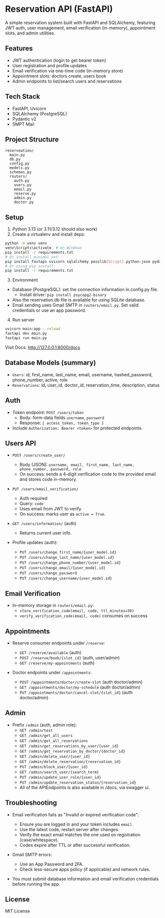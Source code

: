 # Reservation API (FastAPI)

A simple reservation system built with FastAPI and SQLAlchemy, featuring JWT auth, user management, email verification (in-memory), appointment slots, and admin utilities.

## Features

- JWT authentication (login to get bearer token)
- User registration and profile updates
- Email verification via one-time code (in-memory store)
- Appointment slots: doctors create, users book
- Admin endpoints to list/search users and reservations

## Tech Stack

- FastAPI, Uvicorn
- SQLAlchemy (PostgreSQL)
- Pydantic v2
- SMPT Mail
  

## Project Structure

```
reserveation/
  main.py
  db.py
  config.py
  models.py
  schemas.py
  routers/
    auth.py
    users.py
    email.py
    reserve.py
    admin.py
    doctor.py
```

## Setup

1. Python 3.13 (or 3.11/3.12 should also work)
2. Create a virtualenv and install deps:

```bash
python -m venv venv
venv\Scripts\activate  # on Windows
pip install -r requirements.txt 
# Or install minimal set:
pip install fastapi uvicorn sqlalchemy passlib[bcrypt] python-jose pydantic email-validator
# Or using pip install:
pip install -r requirements.txt
```

3. Environment

- Database (PostgreSQL): set the connection information in config.py file.
  - Install driver: `pip install psycopg2-binary`
- Also the reservation.db file is available for using SQLite database.
- Email sending uses Gmail SMTP in `routers/email.py`. Set valid credentials or use an app password.

4. Run server

```bash
uvicorn main:app --reload
fastapi dev main.py
fastapi run main.py
```

Visit Docs: http://127.0.0.1:8000/docs

## Database Models (summary)

- `Users`: id, first_name, last_name, email, username, hashed_password, phone_number, active, role
- `Reservations`: id, user_id, doctor_id, reservation_time, description, status

## Auth

- Token endpoint: `POST /users/token`
  - Body: form-data fields `username`, `password`
  - Response: `{ access_token, token_type }`
- Include `Authorization: Bearer <token>` for protected endpoints.

## Users API

- `POST /users/create_user/`
  - Body (JSON): `username, email, first_name, last_name, phone_number, password, role`
  - On success: sends a 4-digit verification code to the provided email and stores code in-memory.

- `PUT /users/email_verification/`
  - Auth required
  - Query: `code`
  - Uses email from JWT to verify
  - On success: marks user as `active = True`.

- `GET /users/information/` (auth)
  - Returns current user info.

- Profile updates (auth):
  - `PUT /users/change_first_name/{user_model.id}`
  - `PUT /users/change_last_name/{user_model.id}`
  - `PUT /users/change_phone_number/{user_model.id}`
  - `PUT /users/change_email/{user_model.id}`
  - `PUT /users/change_password`
  - `PUT /users/change_username/{user_model.id}`

## Email Verification

- In-memory storage in `routers/email.py`:
  - `store_verification_code(email, code, ttl_minutes=30)`
  - `verify_verification_code(email, code)` consumes on success

## Appointments

- Reserve consumer endpoints under `/reserve`:
  - `GET /reserve/available` (auth)
  - `POST /reserve/book/{slot_id}` (auth, user/admin)
  - `GET /reserve/my-appointments` (auth)

- Doctor endpoints under `/appointments`:
  - `POST /appointments/doctor/create-slot` (auth doctor/admin)
  - `GET /appointments/doctor/my-schedule` (auth doctor/admin)
  - `PUT /appointments/doctor/cancel-slot/{slot_id}` (auth doctor/admin)

## Admin

- Prefix `/admin` (auth, admin role):
  - `GET /admin/test`
  - `GET /admin/get_all_users`
  - `GET /admin/get_all_reservations`
  - `GET /admin/get_reservations_by_user/{user_id}`
  - `GET /admin/get_reservation_by_doctor/{doctor_id}`
  - `GET /admin/delete_user/{user_id}`
  - `GET /admin/delete_reservation/{reservation_id}`
  - `PUT /admin/block_user/{user_id}`
  - `GET /admin/search_user/{search_term}`
  - `PUT /admin/update_user_role/{user_id}`
  - `PUT /admin/update_reservation_status/{reservation_id}`
  - All of the APIEndpoints is also available in /docs, via swagger ui.

## Troubleshooting

- Email verification fails as "Invalid or expired verification code":
  - Ensure you are logged in and your token includes `email`.
  - Use the latest code, restart server after changes.
  - Verify the exact email matches the one used on registration (case/whitespace).
  - Codes expire after TTL or after successful verification.

- Gmail SMTP errors:
  - Use an App Password and 2FA.
  - Check less-secure apps policy (if applicable) and network rules.

- You must submit database information and email verification credentials before running the app.

## License

MIT License


